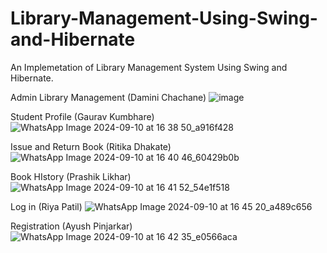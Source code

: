 # Library-Management-Using-Swing-and-Hibernate
 An Implemetation of Library Management System Using Swing and Hibernate.



Admin Library Management (Damini Chachane) 
![image](https://github.com/user-attachments/assets/a29bca46-17fd-4029-9941-e934d536232a)

Student Profile (Gaurav Kumbhare)
![WhatsApp Image 2024-09-10 at 16 38 50_a916f428](https://github.com/user-attachments/assets/3b3e40fd-7145-45b3-bed8-e4dad37f75ce)

Issue and Return Book (Ritika Dhakate)
![WhatsApp Image 2024-09-10 at 16 40 46_60429b0b](https://github.com/user-attachments/assets/aeac7904-fae0-433f-b7d0-bfea1ad9b377)

Book HIstory (Prashik Likhar)
![WhatsApp Image 2024-09-10 at 16 41 52_54e1f518](https://github.com/user-attachments/assets/2d070b67-be5c-4a42-960f-1d0e01d19f9b)

Log in (Riya Patil)
![WhatsApp Image 2024-09-10 at 16 45 20_a489c656](https://github.com/user-attachments/assets/70cae705-b51d-432d-a516-f54852a87784)

Registration (Ayush Pinjarkar)
![WhatsApp Image 2024-09-10 at 16 42 35_e0566aca](https://github.com/user-attachments/assets/5054d379-6ab4-4d89-9096-bece152f0f59)
